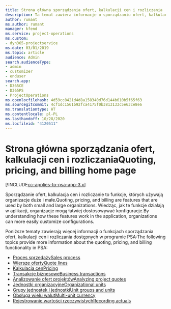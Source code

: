 ```yaml
---
title: Strona główna sporządzania ofert, kalkulacji cen i rozliczania
description: Ta temat zawiera informacje o sporządzaniu ofert, kalkulacji cen i rozliczaniu.
author: rumant
ms.author: rumant
manager: kfend
ms.service: project-operations
ms.custom:
- dyn365-projectservice
ms.date: 03/01/2019
ms.topic: article
audience: Admin
search.audienceType:
- admin
- customizer
- enduser
search.app:
- D365CE
- D365PS
- ProjectOperations
ms.openlocfilehash: 4d59cc8421d4d8a158340d76d144b610b5f65f63
ms.sourcegitcommit: 4cf1dc1561b92fca4175f0b3813133c5e63ce8e6
ms.translationtype: HT
ms.contentlocale: pl-PL
ms.lasthandoff: 10/28/2020
ms.locfileid: "4120511"
---
```

# <a name="quoting-pricing-and-billing-home-page"></a><span data-ttu-id="81324-103">Strona główna sporządzania ofert, kalkulacji cen i rozliczania</span><span class="sxs-lookup"><span data-stu-id="81324-103">Quoting, pricing, and billing home page</span></span>

[!INCLUDE[cc-applies-to-psa-app-3.x](../includes/cc-applies-to-psa-app-3x.md)]

<span data-ttu-id="81324-104">Sporządzanie ofert, kalkulacja cen i rozliczanie to funkcje, których używają organizacje duże i małe.</span><span class="sxs-lookup"><span data-stu-id="81324-104">Quoting, pricing, and billing are features that are used by both small and large organizations.</span></span> <span data-ttu-id="81324-105">Wiedząc, jak te funkcje działają w aplikacji, organizacje mogą łatwiej dostosowywać konfiguracje.</span><span class="sxs-lookup"><span data-stu-id="81324-105">By understanding how these features work in the application, organizations can more easily customize configurations.</span></span>

<span data-ttu-id="81324-106">Poniższe tematy zawierają więcej informacji o funkcjach sporządzania ofert, kalkulacji cen i rozliczania dostępnych w programie PSA:</span><span class="sxs-lookup"><span data-stu-id="81324-106">The following topics provide more information about the quoting, pricing, and billing functionality in PSA:</span></span>

- [<span data-ttu-id="81324-107">Proces sprzedaży</span><span class="sxs-lookup"><span data-stu-id="81324-107">Sales process</span></span>](basic-sales-process.md)
- [<span data-ttu-id="81324-108">Wiersze oferty</span><span class="sxs-lookup"><span data-stu-id="81324-108">Quote lines</span></span>](basic-quote-lines.md)
- [<span data-ttu-id="81324-109">Kalkulacja cen</span><span class="sxs-lookup"><span data-stu-id="81324-109">Pricing</span></span>](basic-pricing.md)
- [<span data-ttu-id="81324-110">Transakcje biznesowe</span><span class="sxs-lookup"><span data-stu-id="81324-110">Business transactions</span></span>](basic-business-transactions.md)
- [<span data-ttu-id="81324-111">Analizowanie ofert projektów</span><span class="sxs-lookup"><span data-stu-id="81324-111">Analyzing project quotes</span></span>](basic-analyzing-quotes.md)
- [<span data-ttu-id="81324-112">Jednostki organizacyjne</span><span class="sxs-lookup"><span data-stu-id="81324-112">Organizational units</span></span>](advanced-organizational.md)
- [<span data-ttu-id="81324-113">Grupy jednostek i jednostki</span><span class="sxs-lookup"><span data-stu-id="81324-113">Unit groups and units</span></span>](advanced-units.md)
- [<span data-ttu-id="81324-114">Obsługa wielu walut</span><span class="sxs-lookup"><span data-stu-id="81324-114">Multi-unit currency</span></span>](advanced-currency.md)
- [<span data-ttu-id="81324-115">Rejestrowanie wartości rzeczywistych</span><span class="sxs-lookup"><span data-stu-id="81324-115">Recording actuals</span></span>](advanced-actuals.md)
